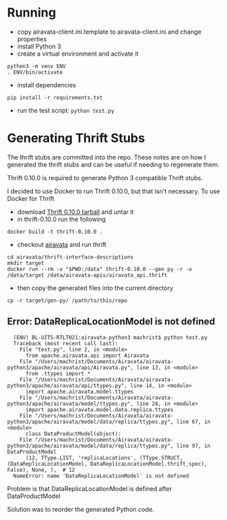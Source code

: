 
# Running

* copy airavata-client.ini.template to airavata-client.ini and change properties
* install Python 3
* create a virtual environment and activate it
```
python3 -m venv ENV
. ENV/bin/activate
```
* install dependencies
```
pip install -r requirements.txt
```
* run the test script: `python test.py`

# Generating Thrift Stubs

The thrift stubs are committed into the repo. These notes are on how I
generated the thrift stubs and can be useful if needing to regenerate them.

Thrift 0.10.0 is required to generate Python 3 compatible Thrift stubs.

I decided to use Docker to run Thrift 0.10.0, but that isn't necessary. To
use Docker for Thrift
* download [Thrift 0.10.0 tarball](https://thrift.apache.org/) and untar it
* in thrift-0.10.0 run the following
```
docker build -t thrift-0.10.0 .
```
* checkout [airavata](https://git-wip-us.apache.org/repos/asf?p=airavata.git) and run thrift
```
cd airavata/thrift-interface-descriptions
mkdir target
docker run --rm -v "$PWD:/data" thrift-0.10.0 --gen py -r -o /data/target /data/airavata-apis/airavata_api.thrift
```
* then copy the generated files into the current directory
```
cp -r target/gen-py/ /path/to/this/repo
```

## Error: DataReplicaLocationModel is not defined

      (ENV) BL-UITS-RTLT021:airavata-python3 machrist$ python test.py 
      Traceback (most recent call last):
        File "test.py", line 2, in <module>
          from apache.airavata.api import Airavata
        File "/Users/machrist/Documents/Airavata/airavata-python3/apache/airavata/api/Airavata.py", line 13, in <module>
          from .ttypes import *
        File "/Users/machrist/Documents/Airavata/airavata-python3/apache/airavata/api/ttypes.py", line 14, in <module>
          import apache.airavata.model.ttypes
        File "/Users/machrist/Documents/Airavata/airavata-python3/apache/airavata/model/ttypes.py", line 24, in <module>
          import apache.airavata.model.data.replica.ttypes
        File "/Users/machrist/Documents/Airavata/airavata-python3/apache/airavata/model/data/replica/ttypes.py", line 67, in <module>
          class DataProductModel(object):
        File "/Users/machrist/Documents/Airavata/airavata-python3/apache/airavata/model/data/replica/ttypes.py", line 97, in DataProductModel
          (12, TType.LIST, 'replicaLocations', (TType.STRUCT, (DataReplicaLocationModel, DataReplicaLocationModel.thrift_spec), False), None, ),  # 12
      NameError: name 'DataReplicaLocationModel' is not defined

Problem is that DataReplicaLocationModel is defined after DataProductModel

Solution was to reorder the generated Python code.

